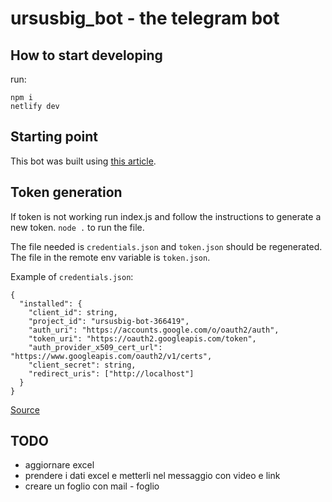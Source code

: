 # ursusbig_bot - the telegram bot

## How to start developing

run:

```
npm i
netlify dev
```

## Starting point

This bot was built using [this article](https://travishorn.com/building-a-telegram-bot-with-netlify).

## Token generation

If token is not working run index.js and follow the instructions to generate a new token.
`node .` to run the file.

The file needed is `credentials.json` and `token.json` should be regenerated.
The file in the remote env variable is `token.json`.

Example of `credentials.json`:

```
{
  "installed": {
    "client_id": string,
    "project_id": "ursusbig-bot-366419",
    "auth_uri": "https://accounts.google.com/o/oauth2/auth",
    "token_uri": "https://oauth2.googleapis.com/token",
    "auth_provider_x509_cert_url": "https://www.googleapis.com/oauth2/v1/certs",
    "client_secret": string,
    "redirect_uris": ["http://localhost"]
  }
}
```

[Source](https://developers.google.com/drive/api/quickstart/nodejs?hl=it#set_up_the_sample)

## TODO

- aggiornare excel
- prendere i dati excel e metterli nel messaggio con video e link
- creare un foglio con mail - foglio
